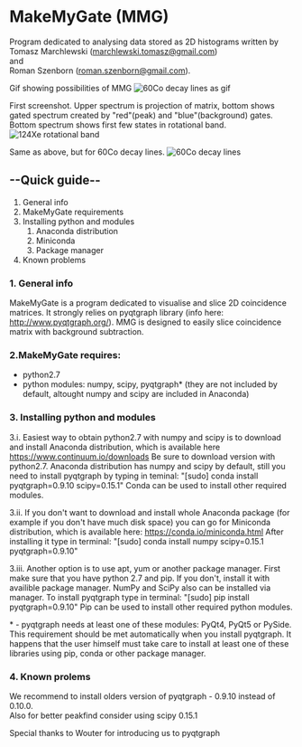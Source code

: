 # MakeMyGate (MMG)
Program dedicated to analysing data stored as 2D histograms written by  
Tomasz Marchlewski (marchlewski.tomasz@gmail.com)  
and  
Roman Szenborn (roman.szenborn@gmail.com).


Gif showing possibilities of MMG
![60Co decay lines as gif](http://i.imgur.com/VZnE7QX.gif "gif")


First screenshot. Upper spectrum is projection of matrix, bottom shows gated spectrum created by 
"red"(peak) and "blue"(background) gates. Bottom spectrum shows first few states in rotational band.
![124Xe rotational band](http://image.prntscr.com/image/b2c36f6ea231475d958a9bb2138c105d.png "124Xe rotational band")

Same as above, but for 60Co decay lines.
![60Co decay lines](http://image.prntscr.com/image/426f7a633af64ce88bcb1711ee99fb3f.png "60Co decay lines")



## --Quick guide--
1. General info
2. MakeMyGate requirements
3. Installing python and modules
    1. Anaconda distribution
    2. Miniconda 
    3. Package manager
4. Known problems

### 1\. General info  
MakeMyGate is a program dedicated to visualise and
slice 2D coincidence matrices. It strongly relies on
pyqtgraph library (info here: http://www.pyqtgraph.org/).
MMG is designed to easily slice coincidence matrix with
background subtraction.

### 2\.MakeMyGate requires:  
- python2.7
- python modules: numpy, scipy, pyqtgraph*
    (they are not included by default,
    altought numpy and scipy are included in Anaconda)

### 3\. Installing python and modules  
3.i. Easiest way to obtain python2.7 with numpy and scipy
is to download and install Anaconda distribution,
which is available here https://www.continuum.io/downloads
Be sure to download version with python2.7.
Anaconda distribution has numpy and scipy by default,
still you need to install pyqtgraph by typing in teminal:
"[sudo] conda install pyqtgraph=0.9.10 scipy=0.15.1"
Conda can be used to install other required modules.

3.ii. If you don't want to download and install whole Anaconda 
package (for example if you don't have much disk space) you 
can go for Miniconda distribution, which is 
available here: https://conda.io/miniconda.html
After installing it type in terminal:
"[sudo] conda install numpy scipy=0.15.1 pyqtgraph=0.9.10"

3.iii. Another option is to use apt, yum or another 
package manager. First make sure that you have python 2.7
and pip. If you don't, install it with availible 
package manager. NumPy and SciPy also can be installed 
via manager. To install pyqtgraph type in terminal:
"[sudo] pip install pyqtgraph=0.9.10"
Pip can be used to install other required 
python modules.
   
\* - pyqtgraph needs at least one of these modules: 
PyQt4, PyQt5 or PySide. This requirement should be met
automatically when you install pyqtgraph. It happens that 
the user himself must take care to install at least 
one of these libraries using pip, conda or 
other package manager. 

### 4\. Known prolems  
We recommend to install olders version of pyqtgraph - 0.9.10 instead of 0.10.0.  
Also for better peakfind consider using scipy 0.15.1

Special thanks to Wouter for introducing us to pyqtgraph
